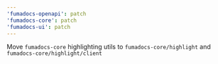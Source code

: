 ```yaml
---
'fumadocs-openapi': patch
'fumadocs-core': patch
'fumadocs-ui': patch
---
```


Move `fumadocs-core` highlighting utils to `fumadocs-core/highlight` and `fumadocs-core/highlight/client`
